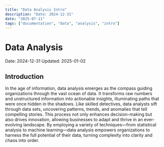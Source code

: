 ```yaml
---
title: "Data Analysis Intro"
description: "Date: 2024-12-31"
date: "2025-07-11"
tags: ["documentation", "data", "analysis", "intro"]
---
```


# Data Analysis

Date: 2024-12-31
Updated: 2025-01-02

## Introduction
In the age of information, data analysis emerges as the compass guiding organizations through the vast ocean of data. It transforms raw numbers and unstructured information into actionable insights, illuminating paths that were once hidden in the shadows. Like skilled detectives, data analysts sift through data sets, uncovering patterns, trends, and anomalies that tell compelling stories. This process not only enhances decision-making but also drives innovation, allowing businesses to adapt and thrive in an ever-evolving landscape. By employing a variety of techniques—from statistical analysis to machine learning—data analysis empowers organizations to harness the full potential of their data, turning complexity into clarity and chaos into order.

